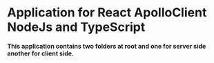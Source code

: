 # Application for React ApolloClient NodeJs and TypeScript

**This application contains two folders at root and one for server side another for client side.**


<!-- https://help.github.com/en/github/writing-on-github/basic-writing-and-formatting-syntax -->